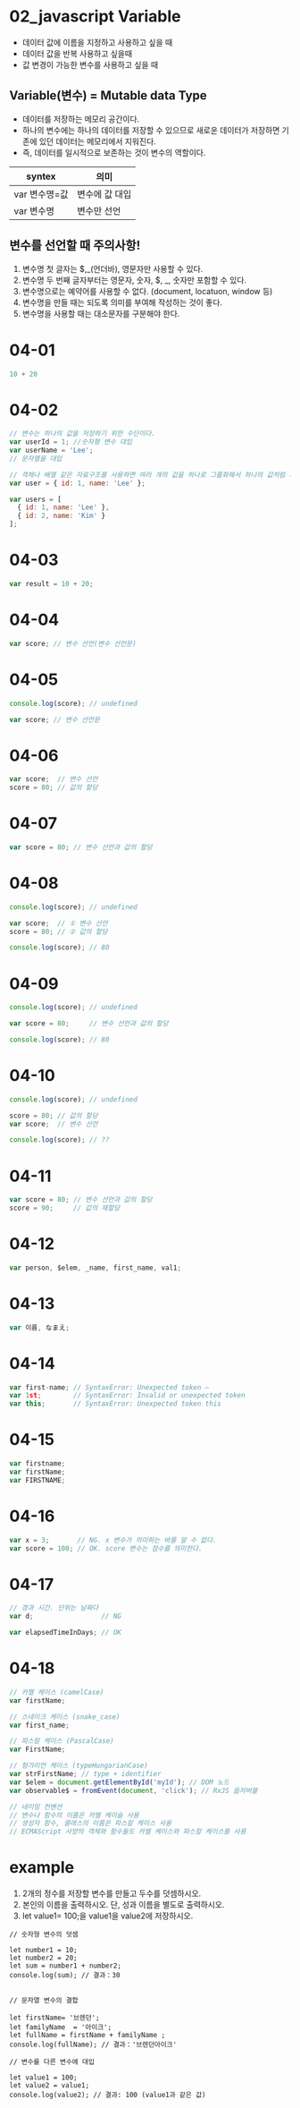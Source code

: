 # 02_javascript Variable
- 데이터 값에 이름을 지정하고 사용하고 싶을 때 
- 데이터 값을 반복 사용하고 싶을때
- 값 변경이 가능한 변수를 사용하고 싶을 때 

## Variable(변수) = Mutable data Type
   - 데이터를 저장하는 메모리 공간이다. 
   - 하나의 변수에는 하나의 데이터를 저장할 수 있으므로 새로운 데이터가 저장하면 기존에 있던 		데이터는 메모리에서 지워진다.
   - 즉, 데이터를 일시적으로 보존하는 것이 변수의 역할이다. 

|syntex| 의미|
|---|---|
|var 변수명=값|변수에 값 대입|
|var 변수명|변수만 선언|
   
## 변수를 선언할 때 주의사항!
1. 변수명 첫 글자는 $,_(언더바), 영문자만 사용할 수 있다.
1. 변수명 두 번째 글자부터는 영문자, 숫자, $, _, 숫자만 포함할 수 있다.
1. 변수명으로는 예약어를 사용할 수 없다. (document, locatuon, window 등)
1. 변수명을 만들 때는 되도록 의미를 부여해 작성하는 것이 좋다.
1. 변수명을 사용할 때는 대소문자를 구분해야 한다.

# 04-01

```javascript
10 + 20
```

# 04-02

```javascript
// 변수는 하나의 값을 저장하기 위한 수단이다.
var userId = 1; //숫자형 변수 대입
var userName = 'Lee'; 
// 문자열을 대입

// 객체나 배열 같은 자료구조를 사용하면 여러 개의 값을 하나로 그룹화해서 하나의 값처럼 사용할 수 있다.
var user = { id: 1, name: 'Lee' };

var users = [
  { id: 1, name: 'Lee' },
  { id: 2, name: 'Kim' }
];
```

# 04-03

```javascript
var result = 10 + 20;
```

# 04-04

```javascript
var score; // 변수 선언(변수 선언문)
```

# 04-05

```javascript
console.log(score); // undefined

var score; // 변수 선언문
```

# 04-06

```javascript
var score;  // 변수 선언
score = 80; // 값의 할당
```

# 04-07

```javascript
var score = 80; // 변수 선언과 값의 할당
```

# 04-08

```javascript
console.log(score); // undefined

var score;  // ① 변수 선언
score = 80; // ② 값의 할당

console.log(score); // 80
```

# 04-09

```javascript
console.log(score); // undefined

var score = 80;     // 변수 선언과 값의 할당

console.log(score); // 80
```

# 04-10

```javascript
console.log(score); // undefined

score = 80; // 값의 할당
var score;  // 변수 선언

console.log(score); // ??
```

# 04-11

```javascript
var score = 80; // 변수 선언과 값의 할당
score = 90;     // 값의 재할당
```

# 04-12

```javascript
var person, $elem, _name, first_name, val1;
```

# 04-13

```javascript
var 이름, なまえ;
```

# 04-14

```javascript
var first-name; // SyntaxError: Unexpected token –
var 1st;        // SyntaxError: Invalid or unexpected token
var this;       // SyntaxError: Unexpected token this
```

# 04-15

```javascript
var firstname;
var firstName;
var FIRSTNAME;
```

# 04-16

```javascript
var x = 3;       // NG. x 변수가 의미하는 바를 알 수 없다.
var score = 100; // OK. score 변수는 점수를 의미한다.
```

# 04-17

```javascript
// 경과 시간. 단위는 날짜다
var d;                 // NG

var elapsedTimeInDays; // OK
```

# 04-18

```javascript
// 카멜 케이스 (camelCase)
var firstName;

// 스네이크 케이스 (snake_case)
var first_name;

// 파스칼 케이스 (PascalCase)
var FirstName;

// 헝가리언 케이스 (typeHungarianCase)
var strFirstName; // type + identifier
var $elem = document.getElementById('myId'); // DOM 노드
var observable$ = fromEvent(document, 'click'); // RxJS 옵저버블

// 네이밍 컨벤션
// 변수나 함수의 이름은 카멜 케이슬 사용
// 생성자 함수, 클래스의 이름은 파스칼 케이스 사용
// ECMAScript 사양의 객체와 함수들도 카멜 케이스와 파스칼 케이스를 사용
```

# example 
1. 2개의 정수를 저장할 변수를 만들고 두수를 덧셈하시오.
2. 본인의 이름을 출력하시오. 단, 성과 이름을 별도로 출력하시오.
3. let value1= 100;을 value1을 value2에 저장하시오. 

```
// 숫자형 변수의 덧셈

let number1 = 10;
let number2 = 20;
let sum = number1 + number2;
console.log(sum); // 결과：30


// 문자열 변수의 결합

let firstName= '브렌던';
let familyName  = '아이크';
let fullName = firstName + familyName ;
console.log(fullName); // 결과：'브렌던아이크'

// 변수를 다른 변수에 대입

let value1 = 100;
let value2 = value1;
console.log(value2); // 결과: 100 (value1과 같은 값)
```